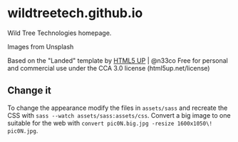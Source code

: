 # wildtreetech.github.io
Wild Tree Technologies homepage.

Images from Unsplash

Based on the "Landed" template by [HTML5 UP](//html5up.net) | @n33co
Free for personal and commercial use under the CCA 3.0 license (html5up.net/license)


## Change it

To change the appearance modify the files in `assets/sass` and recreate
the CSS with `sass --watch assets/sass:assets/css`. Convert a big image
to one suitable for the web with
`convert pic0N.big.jpg -resize 1600x1050\! pic0N.jpg`.
